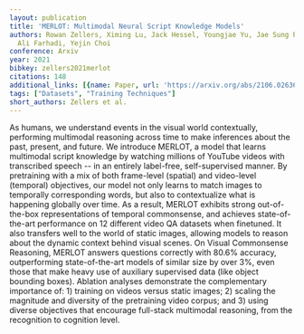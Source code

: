 ```yaml
---
layout: publication
title: 'MERLOT: Multimodal Neural Script Knowledge Models'
authors: Rowan Zellers, Ximing Lu, Jack Hessel, Youngjae Yu, Jae Sung Park, Jize Cao,
  Ali Farhadi, Yejin Choi
conference: Arxiv
year: 2021
bibkey: zellers2021merlot
citations: 148
additional_links: [{name: Paper, url: 'https://arxiv.org/abs/2106.02636'}]
tags: ["Datasets", "Training Techniques"]
short_authors: Zellers et al.
---
```

As humans, we understand events in the visual world contextually, performing
multimodal reasoning across time to make inferences about the past, present,
and future. We introduce MERLOT, a model that learns multimodal script
knowledge by watching millions of YouTube videos with transcribed speech -- in
an entirely label-free, self-supervised manner. By pretraining with a mix of
both frame-level (spatial) and video-level (temporal) objectives, our model not
only learns to match images to temporally corresponding words, but also to
contextualize what is happening globally over time. As a result, MERLOT
exhibits strong out-of-the-box representations of temporal commonsense, and
achieves state-of-the-art performance on 12 different video QA datasets when
finetuned. It also transfers well to the world of static images, allowing
models to reason about the dynamic context behind visual scenes. On Visual
Commonsense Reasoning, MERLOT answers questions correctly with 80.6% accuracy,
outperforming state-of-the-art models of similar size by over 3%, even those
that make heavy use of auxiliary supervised data (like object bounding boxes).
  Ablation analyses demonstrate the complementary importance of: 1) training on
videos versus static images; 2) scaling the magnitude and diversity of the
pretraining video corpus; and 3) using diverse objectives that encourage
full-stack multimodal reasoning, from the recognition to cognition level.